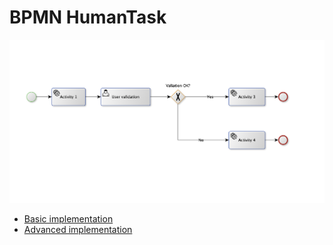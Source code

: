 # BPMN HumanTask

![HumanTask_workflow.png](../../../../../../../docs/humantask.png)


- [Basic implementation](./basicimplementation)
- [Advanced implementation](./advancedimplementation)